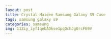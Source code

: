 ```yaml
---
layout: post
title: Crystal Maiden Samsung Galaxy S9 Case
tags: samsung galaxy s9
categories: samsung
img: 11Ziy_iyf1qebADkse1pqOchJgUrcFE9V
---
```

